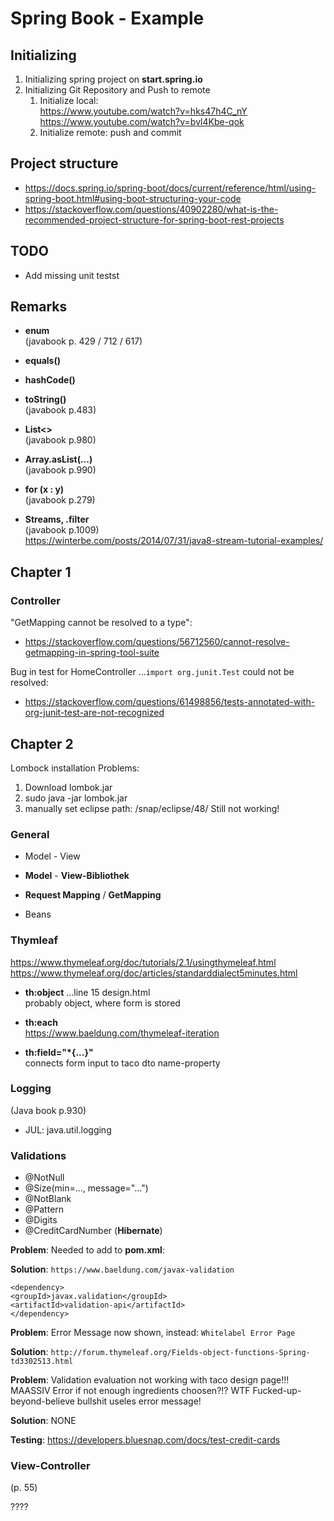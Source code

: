# Spring Book - Example 

## Initializing

1. Initializing spring project on **start.spring.io**  
1. Initializing Git Repository and Push to remote  
    1. Initialize local:    
  		https://www.youtube.com/watch?v=hks47h4C_nY    
  		https://www.youtube.com/watch?v=bvl4Kbe-qok
     2. Initialize remote: push and commit

  	
## Project structure
- https://docs.spring.io/spring-boot/docs/current/reference/html/using-spring-boot.html#using-boot-structuring-your-code
- https://stackoverflow.com/questions/40902280/what-is-the-recommended-project-structure-for-spring-boot-rest-projects

## TODO
- Add missing unit testst

## Remarks

- **enum**    
   (javabook p. 429 / 712 / 617)
    
- **equals()**  

- **hashCode()**

- **toString()**    
    (javabook p.483)

- **List<>**    
     (javabook p.980)
- **Array.asList(...)**       
    (javabook p.990)

- **for (x : y)**    
    (javabook p.279)
    
- **Streams, .filter**    
    (javabook p.1009)    
    https://winterbe.com/posts/2014/07/31/java8-stream-tutorial-examples/

## Chapter 1
### Controller

"GetMapping cannot be resolved to a type":		

- https://stackoverflow.com/questions/56712560/cannot-resolve-getmapping-in-spring-tool-suite

Bug in test for HomeController ...`import org.junit.Test` could not be resolved:    

- https://stackoverflow.com/questions/61498856/tests-annotated-with-org-junit-test-are-not-recognized

## Chapter 2
Lombock installation Problems:
1. Download lombok.jar
1. sudo java -jar lombok.jar
1. manually set eclipse path: /snap/eclipse/48/
Still not working!

### General
- Model - View

- **Model** - **View-Bibliothek**

- **Request Mapping** / **GetMapping**

- Beans

### Thymleaf

https://www.thymeleaf.org/doc/tutorials/2.1/usingthymeleaf.html    
https://www.thymeleaf.org/doc/articles/standarddialect5minutes.html

- **th:object**   ...line 15 design.html    
    probably object, where form is stored

- **th:each**    
https://www.baeldung.com/thymeleaf-iteration   
 
- **th:field="*{...}"**    
connects form input to taco dto name-property

### Logging
(Java book p.930)
- JUL: java.util.logging

### Validations

- @NotNull
- @Size(min=..., message="...")
- @NotBlank
- @Pattern
- @Digits
- @CreditCardNumber (**Hibernate**)

**Problem**: Needed to add to **pom.xml**:

**Solution**: `https://www.baeldung.com/javax-validation`

```
<dependency>
<groupId>javax.validation</groupId>
<artifactId>validation-api</artifactId>
</dependency>
```

**Problem**: Error Message now shown, instead: `Whitelabel Error Page`

**Solution**: `http://forum.thymeleaf.org/Fields-object-functions-Spring-td3302513.html`

**Problem**: Validation evaluation not working with taco design page!!! MAASSIV Error if not enough ingredients choosen?!? WTF Fucked-up-beyond-believe bullshit useles error message!

**Solution**: NONE

**Testing**: https://developers.bluesnap.com/docs/test-credit-cards

### View-Controller
(p. 55)

????


